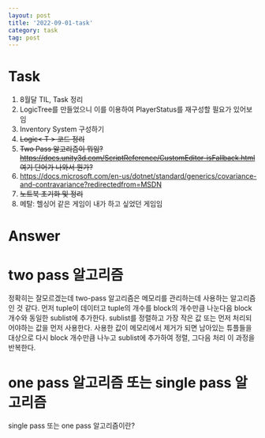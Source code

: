 ```yaml
---
layout: post
title: '2022-09-01-task'
category: task
tag: post
---
```


# Task
1. 8월달 TIL, Task 정리
2. LogicTree를 만들었으니 이를 이용하여 PlayerStatus를 재구성할 필요가 있어보임
3. Inventory System 구성하기
4. ~~Logic< T > 코드 정리~~
5. ~~Two Pass 알고리즘이 뭐임? <https://docs.unity3d.com/ScriptReference/CustomEditor-isFallback.html> 여기 단어가 나와서 뭔가?~~
6. <https://docs.microsoft.com/en-us/dotnet/standard/generics/covariance-and-contravariance?redirectedfrom=MSDN>
7. ~~노트북 초기화 및 정리~~
8. 메탈: 헬싱어 같은 게임이 내가 하고 싶었던 게임임

# Answer
# two pass 알고리즘
정확히는 잘모르겠는데 two-pass 알고리즘은 메모리를 관리하는데 사용하는 알고리즘인 것 같다.
먼저 tuple이 데이터고 tuple의 개수를 block의 개수만큼 나눈다음 block 개수와 동일한 sublist에 추가한다.
sublist를 정렬하고 가장 작은 값 또는 먼저 처리되어야하는 값을 먼저 사용한다.
사용한 값이 메모리에서 제거가 되면 남아있는 튜플들을 대상으로 다시 block 개수만큼 나누고 sublist에 추가하여
정렬, 그다음 처리 이 과정을 반복한다. 

# one pass 알고리즘 또는 single pass 알고리즘
single pass 또는 one pass 알고리즘이란?